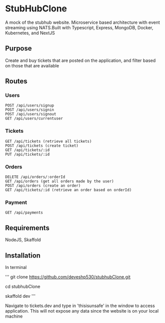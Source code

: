 # StubHubClone

A mock of the stubhub website. Microservice based architecture with event streaming using NATS.Built with Typescript, Express, MongoDB, Docker, Kubernetes, and NextJS

## Purpose

Create and buy tickets that are posted on the application, and filter based on those that are available

## Routes

### Users

```
POST /api/users/signup
POST /api/users/signin
POST /api/users/signout
GET /api/users/currentuser
```

### Tickets

```
GET /api/tickets (retrieve all tickets)
POST /api/tickets (create ticket)
GET /api/tickets/:id
PUT /api/tickets/:id
```

### Orders

```
DELETE /api/orders/:orderId
GET /api/orders (get all orders made by the user)
POST /api/orders (create an order)
GET /api/tickets/:id (retrieve an order based on orderId)
```

### Payment

```
GET /api/payments
```

## Requirements

NodeJS, Skaffold

## Installation

In terminal

'''
git clone https://github.com/deveshp530/stubhubClone.git

cd stubhubClone

skaffold dev
'''

Navigate to tickets.dev and type in 'thisisunsafe' in the window to access application. This will not expose any data since the website is on your local machine
